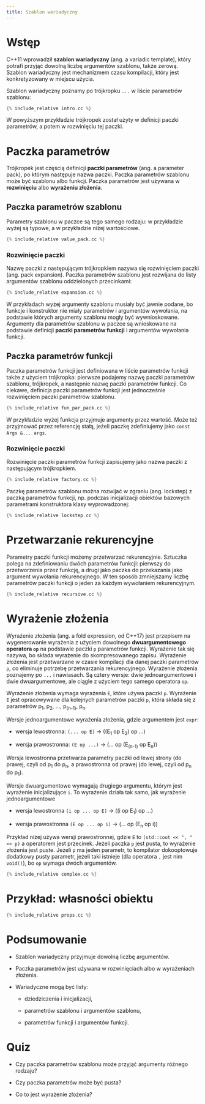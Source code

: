 ```yaml
---
title: Szablon wariadyczny
---
```


# Wstęp

C++11 wprowadził **szablon wariadyczny** (ang. a variadic template),
który potrafi przyjąć dowolną liczbę argumentów szablonu, także
zerową.  Szablon wariadyczny jest mechanizmem czasu kompilacji, który
jest konkretyzowany w miejscu użycia.

Szablon wariadyczny poznamy po trójkropku `...` w liście parametrów
szablonu:

```cpp
{% include_relative intro.cc %}
```

W powyższym przykładzie trójkropek został użyty w definicji paczki
parametrów, a potem w rozwinięciu tej paczki.

# Paczka parametrów

Trójkropek jest częścią definicji **paczki parametrów** (ang. a
parameter pack), po którym następuje nazwa paczki.  Paczka parametrów
szablonu może być szablonu albo funkcji.  Paczka parametrów jest
używana w **rozwinięciu** albo **wyrażeniu złożenia**.

## Paczka parametrów szablonu

Parametry szablonu w paczce są tego samego rodzaju: w przykładzie
wyżej są typowe, a w przykładzie niżej wartościowe.

```cpp
{% include_relative value_pack.cc %}
```

### Rozwinięcie paczki

Nazwę paczki z następującym trójkropkiem nazywa się rozwinięciem
paczki (ang. pack expansion).  Paczka parametrów szablonu jest
rozwijana do listy argumentów szablonu oddzielonych przecinkami:

```cpp
{% include_relative expansion.cc %}
```

W przykładach wyżej argumenty szablonu musiały być jawnie podane, bo
funkcje i konstruktor nie miały parametrów i argumentów wywołania, na
podstawie których argumenty szablonu mogły być wywnioskowane.
Argumenty dla parametrów szablonu w paczce są wnioskowane na podstawie
definicji **paczki parametrów funkcji** i argumentów wywołania
funkcji.

## Paczka parametrów funkcji

Paczka parametrów funkcji jest definiowana w liście parametrów funkcji
także z użyciem trójkropka: pierwsze podajemy nazwę paczki parametrów
szablonu, trójkropek, a następnie nazwę paczki parametrów funkcji.  Co
ciekawe, definicja paczki parametrów funkcji jest jednocześnie
rozwinięciem paczki parametrów szablonu.

```cpp
{% include_relative fun_par_pack.cc %}
```

W przykładzie wyżej funkcja przyjmuje argumenty przez wartość.  Może
też przyjmować przez referencję stałą, jeżeli paczkę zdefiniujemy jako
`const Args &... args`.

### Rozwinięcie paczki

Rozwinięcie paczki parametrów funkcji zapisujemy jako nazwa paczki z
następującym trójkropkiem.

```cpp
{% include_relative factory.cc %}
```

Paczkę parametrów szablonu można rozwijać w zgraniu (ang. lockstep) z
paczką parametrów funkcji, np. podczas inicjalizacji obiektów bazowych
parametrami konstruktora klasy wyprowadzonej:

```cpp
{% include_relative lockstep.cc %}
```

# Przetwarzanie rekurencyjne

Parametry paczki funkcji możemy przetwarzać rekurencyjnie.  Sztuczka
polega na zdefiniowaniu dwóch parametrów funkcji: pierwszy do
przetworzenia przez funkcję, a drugi jako paczka do przekazania jako
argument wywołania rekurencyjnego.  W ten sposób zmniejszamy liczbę
parametrów paczki funkcji o jeden za każdym wywołaniem rekurencyjnym.

```cpp
{% include_relative recursive.cc %}
```

# Wyrażenie złożenia

Wyrażenie złożenia (ang. a fold expression, od C++17) jest przepisem
na wygenerowanie wyrażenia z użyciem dowolnego **dwuargumentowego
operatora `op`** na podstawie paczki `p` parametrów funkcji.
Wyrażenie tak się nazywa, bo składa wyrażenie do skompresowanego
zapisu.  Wyrażenie złożenia jest przetwarzane w czasie kompilacji dla
danej paczki parametrów `p`, co eliminuje potrzebę przetwarzania
rekurencyjnego.  Wyrażenie złożenia poznajemy po `...` i nawiasach.
Są cztery wersje: dwie jednoargumentowe i dwie dwuargumentowe, ale
ciągle z użyciem tego samego operatora `op`.

Wyrażenie złożenia wymaga wyrażenia `E`, które używa paczki `p`.
Wyrażenie `E` jest opracowywane dla kolejnych parametrów paczki `p`,
która składa się z parametrów p<sub>1</sub>, p<sub>2</sub>, ...,
p<sub>(n-1)</sub>, p<sub>n</sub>.

Wersje jednoargumentowe wyrażenia złożenia, gdzie argumentem jest
`expr`:

* wersja lewostronna: `(... op E)` -> ((E<sub>1</sub> op E<sub>2</sub>) op ...)

* wersja prawostronna: `(E op ...)` -> (... op (E<sub>(n-1)</sub> op E<sub>n</sub>))

Wersja lewostronna przetwarza parametry paczki od lewej strony (do
prawej, czyli od p<sub>1</sub> do p<sub>n</sub>, a prawostronna od
prawej (do lewej, czyli od p<sub>n</sub> do p<sub>1</sub>).

Wersje dwuargumentowe wymagają drugiego argumentu, którym jest
wyrażenie inicjalizujące `i`.  To wyrażenie działa tak samo, jak
wyrażenie jednoargumentowe

* wersja lewostronna `(i op ... op E)` -> ((i op E<sub>1</sub>) op ...)

* wersja prawostronna `(E op ... op i)` -> (... op (E<sub>n</sub> op i))

Przykład niżej używa wersji prawostronnej, gdzie `E` to `(std::cout <<
", " << p)` a operatorem jest przecinek.  Jeżeli paczka `p` jest
pusta, to wyrażenie złożenia jest puste.  Jeżeli `p` ma jeden
parametr, to kompilator dokooptowuje dodatkowy pusty parametr, jeżeli
taki istnieje (dla operatora `,` jest nim `void()`), bo `op` wymaga
dwóch argumentów.

```cpp
{% include_relative complex.cc %}
```

# Przykład: własności obiektu

```cpp
{% include_relative props.cc %}
```

# Podsumowanie

* Szablon wariadyczny przyjmuje dowolną liczbę argumentów.

* Paczka parametrów jest używana w rozwinięciach albo w wyrażeniach
  złożenia.

* Wariadyczne mogą być listy:

  - dziedziczenia i inicjalizacji,

  - parametrów szablonu i argumentów szablonu,

  - parametrów funkcji i argumentów funkcji.

# Quiz

* Czy paczka parametrów szablonu może przyjąć argumenty różnego
  rodzaju?

* Czy paczka parametrów może być pusta?

* Co to jest wyrażenie złożenia?
